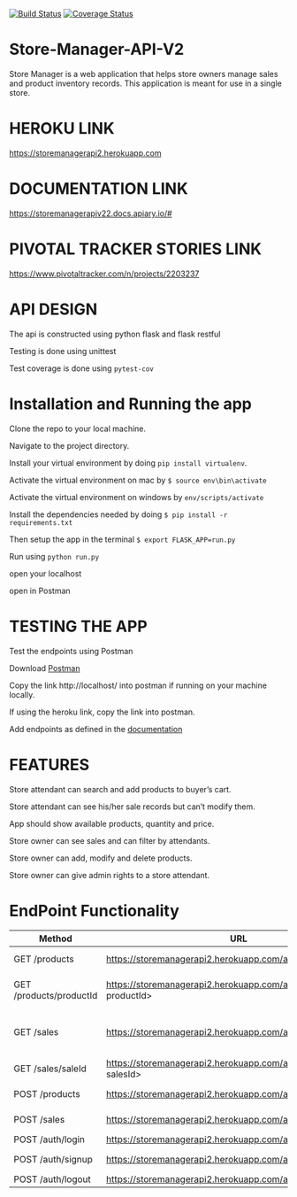 [![Build Status](https://travis-ci.org/Paulstar200/Store-Manager-API-V2.svg?branch=bg-tests-fix-161618639)](https://travis-ci.org/Paulstar200/Store-Manager-API-V2)
[![Coverage Status](https://coveralls.io/repos/github/Paulstar200/Store-Manager-API-V2/badge.svg)](https://coveralls.io/github/Paulstar200/Store-Manager-API-V2)


# Store-Manager-API-V2

Store Manager is a web application that helps store owners manage sales and product inventory records. This application is meant for use in a single store.


# HEROKU LINK
https://storemanagerapi2.herokuapp.com


# DOCUMENTATION LINK
https://storemanagerapiv22.docs.apiary.io/#



# PIVOTAL TRACKER STORIES LINK
https://www.pivotaltracker.com/n/projects/2203237



# API DESIGN

The api is constructed using python flask and flask restful

Testing is done using unittest

Test coverage is done using `pytest-cov`


# Installation and Running the app

Clone the repo to your local machine.

Navigate to the project directory.

Install your virtual environment by doing `pip install virtualenv`.

Activate the virtual environment on mac by `$ source env\bin\activate`

Activate the virtual environment on windows by `env/scripts/activate`

Install the dependencies needed by doing `$ pip install -r requirements.txt`

Then setup the app in the terminal `$ export FLASK_APP=run.py`

Run using `python run.py`

open your localhost

open in Postman


# TESTING THE APP

Test the endpoints using Postman

Download [Postman](https://www.getpostman.com/)

Copy the link http://localhost/ into postman if running on your machine locally.

If using the heroku link, copy the link into postman.

Add endpoints as defined in the [documentation](https://storemanagerapiv22.docs.apiary.io/#)


# FEATURES

Store attendant can search and add products to buyer’s cart.

Store attendant can see his/her sale records but can’t modify them.

App should show available products, quantity and price.

Store owner can see sales and can filter by attendants.

Store owner can add, modify and delete products.

Store owner can give admin rights to a store attendant.


# EndPoint Functionality
Method | URL | DESCRIPTION
-------|-----|------------
GET /products| https://storemanagerapi2.herokuapp.com/api/v2/products | Fetch all products
GET /products/productId |https://storemanagerapi2.herokuapp.com/api/v2/products/<int: productId>| Fetch a single product record
GET /sales |https://storemanagerapi2.herokuapp.com/api/v2/sales|Fetch all sale records Get all sale records.
GET /sales/saleId | https://storemanagerapi2.herokuapp.com/api/v2/sales/<int: salesId> | Fetch a single sale record
POST /products| https://storemanagerapi2.herokuapp.com/api/v2/products | Create a product
POST /sales | https://storemanagerapi2.herokuapp.com/api/v2/sales | Create a sale order
POST /auth/login | https://storemanagerapi2.herokuapp.com/api/v2/auth/login | Log in a user
POST /auth/signup | https://storemanagerapi2.herokuapp.com/api/v2/auth/signup | Register a user
POST /auth/logout | https://storemanagerapi2.herokuapp.com/api/v2/auth/logout | Log out a user


